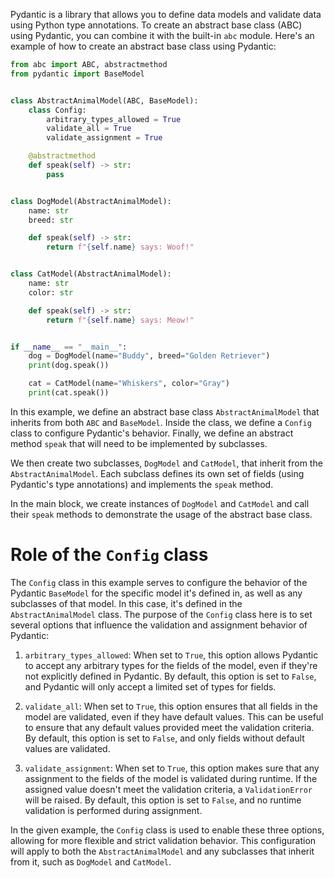Pydantic is a library that allows you to define data models and validate data
using Python type annotations. To create an abstract base class (ABC) using
Pydantic, you can combine it with the built-in `abc` module. Here's an example
of how to create an abstract base class using Pydantic:

```python
from abc import ABC, abstractmethod
from pydantic import BaseModel


class AbstractAnimalModel(ABC, BaseModel):
    class Config:
        arbitrary_types_allowed = True
        validate_all = True
        validate_assignment = True

    @abstractmethod
    def speak(self) -> str:
        pass


class DogModel(AbstractAnimalModel):
    name: str
    breed: str

    def speak(self) -> str:
        return f"{self.name} says: Woof!"


class CatModel(AbstractAnimalModel):
    name: str
    color: str

    def speak(self) -> str:
        return f"{self.name} says: Meow!"


if __name__ == "__main__":
    dog = DogModel(name="Buddy", breed="Golden Retriever")
    print(dog.speak())

    cat = CatModel(name="Whiskers", color="Gray")
    print(cat.speak())
```

In this example, we define an abstract base class `AbstractAnimalModel` that
inherits from both `ABC` and `BaseModel`. Inside the class, we define a `Config`
class to configure Pydantic's behavior. Finally, we define an abstract
method `speak` that will need to be implemented by subclasses.

We then create two subclasses, `DogModel` and `CatModel`, that inherit from
the `AbstractAnimalModel`. Each subclass defines its own set of fields (using
Pydantic's type annotations) and implements the `speak` method.

In the main block, we create instances of `DogModel` and `CatModel` and call
their `speak` methods to demonstrate the usage of the abstract base class.

# Role of the `Config` class

The `Config` class in this example serves to configure the behavior of the
Pydantic `BaseModel` for the specific model it's defined in, as well as any
subclasses of that model. In this case, it's defined in
the `AbstractAnimalModel` class. The purpose of the `Config` class here is to
set several options that influence the validation and assignment behavior of
Pydantic:

1. `arbitrary_types_allowed`: When set to `True`, this option allows Pydantic to
   accept any arbitrary types for the fields of the model, even if they're not
   explicitly defined in Pydantic. By default, this option is set to `False`,
   and Pydantic will only accept a limited set of types for fields.

2. `validate_all`: When set to `True`, this option ensures that all fields in
   the model are validated, even if they have default values. This can be useful
   to ensure that any default values provided meet the validation criteria. By
   default, this option is set to `False`, and only fields without default
   values are validated.

3. `validate_assignment`: When set to `True`, this option makes sure that any
   assignment to the fields of the model is validated during runtime. If the
   assigned value doesn't meet the validation criteria, a `ValidationError` will
   be raised. By default, this option is set to `False`, and no runtime
   validation is performed during assignment.

In the given example, the `Config` class is used to enable these three options,
allowing for more flexible and strict validation behavior. This configuration
will apply to both the `AbstractAnimalModel` and any subclasses that inherit
from it, such as `DogModel` and `CatModel`.